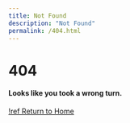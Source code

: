 ```yaml
---
title: Not Found
description: "Not Found"
permalink: /404.html
---
```

# **404**
#### Looks like you took a wrong turn.

[!ref Return to Home](./index.md)
